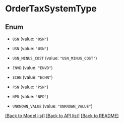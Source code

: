 # OrderTaxSystemType

## Enum


* `OSN` (value: `"OSN"`)

* `USN` (value: `"USN"`)

* `USN_MINUS_COST` (value: `"USN_MINUS_COST"`)

* `ENVD` (value: `"ENVD"`)

* `ECHN` (value: `"ECHN"`)

* `PSN` (value: `"PSN"`)

* `NPD` (value: `"NPD"`)

* `UNKNOWN_VALUE` (value: `"UNKNOWN_VALUE"`)


[[Back to Model list]](../README.md#documentation-for-models) [[Back to API list]](../README.md#documentation-for-api-endpoints) [[Back to README]](../README.md)


